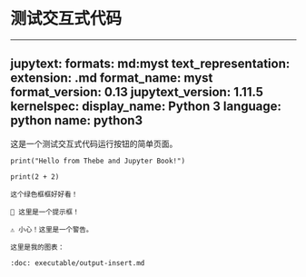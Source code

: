 # 测试交互式代码

---
jupytext:
  formats: md:myst
  text_representation:
    extension: .md
    format_name: myst
    format_version: 0.13
    jupytext_version: 1.11.5
kernelspec:
  display_name: Python 3
  language: python
  name: python3
---

这是一个测试交互式代码运行按钮的简单页面。

```{code-cell}
print("Hello from Thebe and Jupyter Book!")
```

```{code-cell}
print(2 + 2)
```


```{seealso}
这个绿色框框好好看！
```


```{note}
📌 这里是一个提示框！

```



```{warning}
⚠️ 小心！这里是一个警告。
```


```{note}
这里是我的图表：
```

```{glue} sorted_means_fig
:doc: executable/output-insert.md
```


